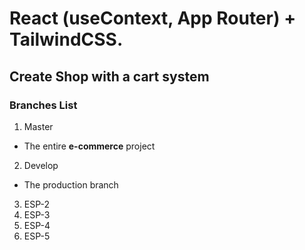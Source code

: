 # React (useContext, App Router) + TailwindCSS.

## Create Shop with a cart system

### Branches List
1. Master
- The entire **e-commerce** project
2. Develop
- The production branch
3. ESP-2
4. ESP-3
5. ESP-4
6. ESP-5

